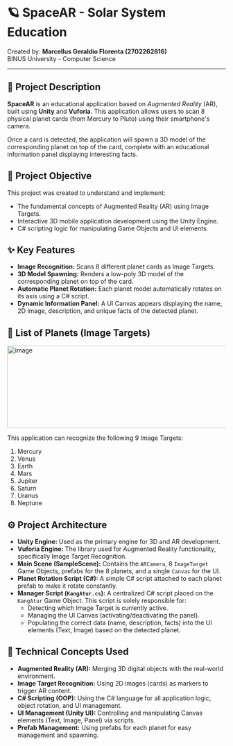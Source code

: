 # 🪐 SpaceAR - Solar System Education

Created by: **Marcellus Geraldio Florenta (2702262816)**
<br>
BINUS University - Computer Science

---

## 📖 Project Description

**SpaceAR** is an educational application based on *Augmented Reality* (AR), built using **Unity** and **Vuforia**. This application allows users to scan 8 physical planet cards (from Mercury to Pluto) using their smartphone's camera.

Once a card is detected, the application will spawn a 3D model of the corresponding planet on top of the card, complete with an educational information panel displaying interesting facts.

## 🎯 Project Objective

This project was created to understand and implement:
* The fundamental concepts of Augmented Reality (AR) using Image Targets.
* Interactive 3D mobile application development using the Unity Engine.
* C# scripting logic for manipulating Game Objects and UI elements.

## ✨ Key Features

* **Image Recognition:** Scans 8 different planet cards as Image Targets.
* **3D Model Spawning:** Renders a low-poly 3D model of the corresponding planet on top of the card.
* **Automatic Planet Rotation:** Each planet model automatically rotates on its axis using a C# script.
* **Dynamic Information Panel:** A UI Canvas appears displaying the name, 2D image, description, and unique facts of the detected planet.

## 🌌 List of Planets (Image Targets)

<img width="1329" height="190" alt="image" src="https://github.com/user-attachments/assets/858c8500-ef9e-4f94-8a65-c03935e410bc" />

This application can recognize the following 9 Image Targets:
1.  Mercury
2.  Venus
3.  Earth
4.  Mars
5.  Jupiter
6.  Saturn
7.  Uranus
8.  Neptune

## ⚙️ Project Architecture

* **Unity Engine:** Used as the primary engine for 3D and AR development.
* **Vuforia Engine:** The library used for Augmented Reality functionality, specifically Image Target Recognition.
* **Main Scene (SampleScene):** Contains the `ARCamera`, 8 `ImageTarget` Game Objects, prefabs for the 8 planets, and a single `Canvas` for the UI.
* **Planet Rotation Script (C#):** A simple C# script attached to each planet prefab to make it rotate constantly.
* **Manager Script (`KangAtur.cs`):** A centralized C# script placed on the `KangAtur` Game Object. This script is solely responsible for:
    * Detecting which Image Target is currently active.
    * Managing the UI Canvas (activating/deactivating the panel).
    * Populating the correct data (name, description, facts) into the UI elements (Text, Image) based on the detected planet.

## 🧠 Technical Concepts Used

* **Augmented Reality (AR):** Merging 3D digital objects with the real-world environment.
* **Image Target Recognition:** Using 2D images (cards) as markers to trigger AR content.
* **C# Scripting (OOP):** Using the C# language for all application logic, object rotation, and UI management.
* **UI Management (Unity UI):** Controlling and manipulating Canvas elements (Text, Image, Panel) via scripts.
* **Prefab Management:** Using prefabs for each planet for easy management and spawning.

